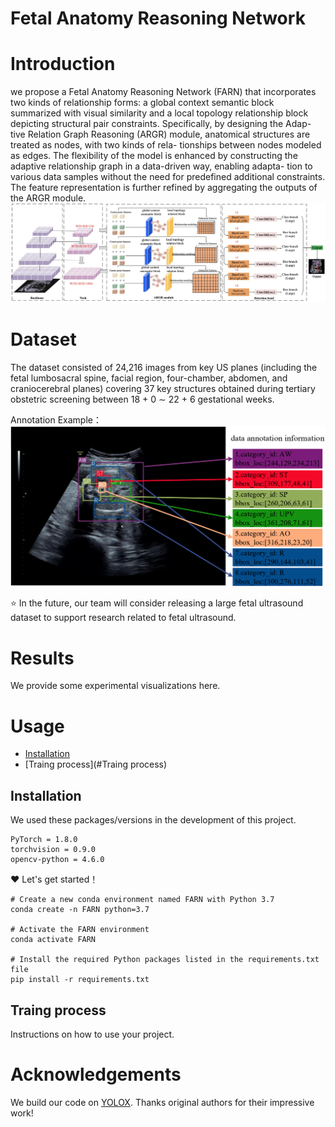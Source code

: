 # Fetal Anatomy Reasoning Network

Introduction
===========
we propose a Fetal Anatomy Reasoning Network (FARN) that incorporates two kinds of relationship forms: a global context semantic block summarized with visual similarity and a local topology relationship block depicting structural pair constraints. Specifically, by designing the Adap- tive Relation Graph Reasoning (ARGR) module, anatomical structures are treated as nodes, with two kinds of rela- tionships between nodes modeled as edges. The flexibility of the model is enhanced by constructing the adaptive relationship graph in a data-driven way, enabling adapta- tion to various data samples without the need for predefined additional constraints. The feature representation is further refined by aggregating the outputs of the ARGR module.
![GitHub Logo](./overall.jpg)

Dataset
===========
The dataset consisted of 24,216 images from key US planes (including the fetal lumbosacral spine, facial region, four-chamber, abdomen, and craniocerebral planes) covering 37 key structures obtained during tertiary obstetric screening between 18 + 0 ∼ 22 + 6 gestational weeks.

Annotation Example：
![GitHub Logo](./data_example.jpg)

⭐  In the future, our team will consider releasing a large fetal ultrasound dataset to support research related to fetal ultrasound. 

Results
===========
We provide some experimental visualizations here.

 Usage
===========

- [Installation](#installation)
- [Traing process](#Traing process)

## Installation

We used these packages/versions in the development of this project.

```
PyTorch = 1.8.0
torchvision = 0.9.0
opencv-python = 4.6.0
```

❤️  Let's get started！

```
# Create a new conda environment named FARN with Python 3.7
conda create -n FARN python=3.7

# Activate the FARN environment
conda activate FARN

# Install the required Python packages listed in the requirements.txt file
pip install -r requirements.txt
```

## Traing process

Instructions on how to use your project.

Acknowledgements
===========

We build our code on [YOLOX](https://github.com/Megvii-BaseDetection/YOLOX). Thanks original authors for their impressive work!


